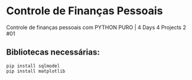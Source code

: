 # Controle de Finanças Pessoais
Controle de finanças pessoais com PYTHON PURO | 4 Days 4 Projects 2 #01

## Bibliotecas necessárias:
    pip install sqlmodel
    pip install matplotlib